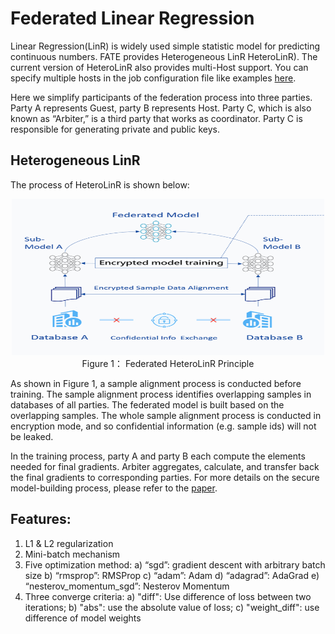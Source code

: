 # Federated Linear Regression

Linear Regression(LinR) is widely used simple statistic model for predicting continuous numbers. FATE provides Heterogeneous LinR HeteroLinR). The current version of HeteroLinR also provides multi-Host support. You can specify multiple hosts in the job configuration file like examples [here](https://github.com/WeBankFinTech/FATE/tree/master/examples/federatedml-1.0-examples/hetero_linear_regression).

Here we simplify participants of the federation process into three parties. Party A represents Guest, party B represents Host. Party C, which is also known as “Arbiter,” is a third party that works as coordinator. Party C is responsible for generating private and public keys.

## Heterogeneous LinR

The process of HeteroLinR is shown below:

<div style="text-align:center", align=center>
<img src="./images/HeteroLinR.png" alt="samples" width="500" height="250" /><br/>
Figure 1： Federated HeteroLinR Principle</div>

As shown in Figure 1, a sample alignment process is conducted before training. The sample alignment process identifies overlapping samples in databases of all parties. The federated model is built based on the overlapping samples. The whole sample alignment process is conducted in encryption mode, and so confidential information (e.g. sample ids) will not be leaked.

In the training process, party A and party B each compute the elements needed for final gradients. Arbiter aggregates, calculate, and transfer back the final gradients to corresponding parties. For more details on the secure model-building process, please refer to the [paper](https://arxiv.org/abs/1711.10677).

## Features:
1. L1 & L2 regularization
2. Mini-batch mechanism
3. Five optimization method:
    a)	“sgd”: gradient descent with arbitrary batch size
    b) “rmsprop”: RMSProp
    c) “adam”: Adam
    d) “adagrad”: AdaGrad
    e) “nesterov_momentum_sgd”: Nesterov Momentum
4. Three converge criteria:
    a) "diff": Use difference of loss between two iterations;
    b) "abs": use the absolute value of loss;
    c) "weight_diff": use difference of model weights
